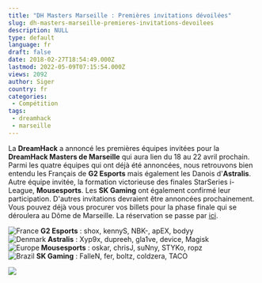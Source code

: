 ```yaml
---
title: "DH Masters Marseille : Premières invitations dévoilées"
slug: dh-masters-marseille-premieres-invitations-devoilees
description: NULL
type: default
language: fr
draft: false
date: 2018-02-27T18:54:49.000Z
lastmod: 2022-05-09T07:15:54.000Z
views: 2092
author: Siger
country: fr
categories:
 - Compétition
tags:
 - dreamhack
 - marseille
---
```

La **DreamHack** a annoncé les premières équipes invitées pour la **DreamHack Masters de Marseille** qui aura lien du 18 au 22 avril prochain. Parmi les quatre équipes qui ont déjà été annoncées, nous retrouvons bien entendu les Français de **G2 Esports** mais également les Danois d'**Astralis**. Autre équipe invitée, la formation victorieuse des finales StarSeries i-League, **Mousesports**. Les **SK Gaming** ont également confirmé leur participation. D'autres invitations devraient être annoncées prochainement. Vous pouvez déjà vous procurer vos billets pour la phase finale qui se déroulera au Dôme de Marseille. La réservation se passe par [ici](https://www.weezevent.com/dreamhack-masters-marseille).

![France](/images/countries/fr.svg)⁠ **G2 Esports** : shox, kennyS, NBK-, apEX, bodyy  
![Denmark](/images/countries/dk.svg)⁠ **Astralis** : Xyp9x, dupreeh, gla1ve, device, Magisk  
![Europe](/images/countries/eu.svg)**⁠ Mousesports** : oskar, chrisJ, suNny, STYKo, ropz  
![Brazil](/images/countries/br.svg)⁠ **SK Gaming** : FalleN, fer, boltz, coldzera, TACO  
  
![](https://flickshot-ue.s3.eu-west-2.amazonaws.com/flickshot/article/5a95a3d3b75f4/images/dG45ViU67PL9BOMIiZo7luumPy6imtZ1ryqqS6M2.jpeg)

  
